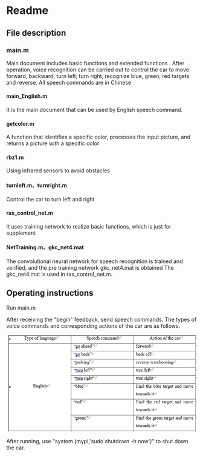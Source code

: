 # Readme

## File description

### main.m

Main document includes basic functions and extended functions . After operation, voice recognition can be carried out to control the car to move forward, backward, turn left, turn right, recognize blue, green, red targets and reverse. All speech commands are in Chinese

#### main_English.m

It is the main document that can be used by English speech command.

#### getcolor.m

A function that identifies a specific color, processes the input picture, and returns a picture with a specific color

#### rbz1.m

Using infrared sensors to avoid obstacles

#### turnleft.m、turnright.m

Control the car to turn left and right

#### ras_control_net.m

It uses training network to realize basic functions, which is just for supplement

#### NetTraining.m、gkc_net4.mat

The convolutional neural network for speech recognition is trained and verified, and the pre training network gkc_net4.mat is obtained  The gkc_net4.mat is used in ras_control_net.m.



## Operating instructions

Run main.m

After receiving the "begin" feedback, send speech commands. The types of voice commands and corresponding actions of the car are as follows.

![image](https://github.com/young-xx/voice-controlled-robot/blob/supplement/image-20220602222423100.png)

After running, use "system (mypi,'sudo shutdown -h now')"  to shut down the car.

